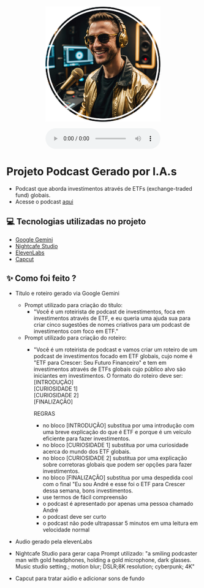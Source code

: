 <p align="center">
<img 
    src="./assets/capaCircle.png"
    width="300"
/>
</p>

<div align="center">
    <audio src="output/podcast_editado.MP3" controls title="Podcast editado"></audio>
</div>

# Projeto Podcast Gerado por I.A.s
- Podcast que aborda investimentos através de ETFs (exchange-traded fund) globais.
- Acesse o podcast [aqui](https://github.com/ahfdeveloper/podcast-generate-by-ia/blob/2f77c0d1a7710429eaa2ffcbebe0216f86b9e362/output/ETF%20para%20Crescer.mp3)

## 💻 Tecnologias utilizadas no projeto

- [Google Gemini](https://gemini.google.com/?hl=pt-BR) 
- [Nightcafe Studio](https://creator.nightcafe.studio/studio)
- [ElevenLabs](https://beta.elevenlabs.io/)
- [Capcut](https://www.capcut.com/pt-br/)

## ✨ Como foi feito ?

- Título e roteiro gerado via Google Gemini
    - Prompt utilizado para criação do título: 
        - "Você é um roteirista de podcast de investimentos, foca em investimentos através de ETF, e eu queria uma ajuda sua para criar cinco sugestões de nomes criativos para um podcast de investimentos com foco em ETF."
    - Prompt utilizado para criação do roteiro: 
        - "Você é um roteirista de podcast e vamos criar um roteiro de um podcast de investimentos focado em ETF globais, cujo nome é "ETF para Crescer: Seu Futuro Financeiro" e tem em investimentos através de ETFs globais cujo público alvo são iniciantes em investimentos.
            O formato do roteiro deve ser:</br>
            [INTRODUÇÃO]</br>
            [CURIOSIDADE 1]</br>
            [CURIOSIDADE 2]</br>
            [FINALIZAÇÃO]</br>
        
            REGRAS
            - no bloco [INTRODUÇÃO] substitua por uma introdução com uma breve explicação do que é ETF e porque é um veículo eficiente para fazer investimentos.
            - no bloco [CURIOSIDADE 1] substitua por uma curiosidade acerca do mundo dos ETF globais.
            - no bloco [CURIOSIDADE 2] substitua por uma explicação sobre corretoras globais que podem ser opções para fazer investimentos.
            - no bloco [FINALIZAÇÃO] substitua por uma despedida cool com o final "Eu sou André e esse foi o ETF para Crescer dessa semana, bons investimentos.
            - use termos de fácil compreensão
            - o podcast é apresentado por apenas uma pessoa chamado André
            - o podcast deve ser curto
            - o podcast não pode ultrapassar 5 minutos em uma leitura em velocidade normal


- Audio gerado pela elevenLabs

- Nightcafe Studio para gerar capa
    Prompt utilizado: "a smiling podcaster man with gold headphones, holding a gold microphone, dark glasses. Music studio setting.; motion blur; DSLR;8K resolution; cyberpunk; 4K"

- Capcut para tratar aúdio e adicionar sons de fundo


